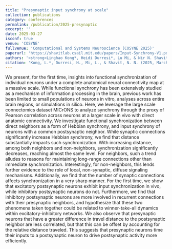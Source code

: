 ```yaml
---
title: "Presynaptic input synchrony at scale"
collection: publications
category: conferences
permalink: /publication/2025-presynaptic
excerpt: ''
date: 2025-03-27
isconf: true
venue: 'COSYNE'
fullvenue: 'Computational and Systems Neuroscience (COSYNE 2025)'
paperurl: 'https://shavitlab.csail.mit.edu/papers/Input-Synchrony-V1.pdf'
authors: '<strong>Linghao Kong*, Heidi Durresi*, Lu Mi, & Nir N. Shavit</strong>'
citation: 'Kong, L.*, Durresi, H., Mi, L., & Shavit, N. N. (2025, March). Presynaptic input synchrony at scale [Poster presentation]. Computational and Systems Neuroscience (COSYNE 2025), Montreal, QC, Canada.'
---
```


We present, for the first time, insights into functional synchronization of individual neurons under a complete anatomical neural connectivity map at a massive scale. While functional synchrony has been extensively studied as a mechanism of information processing in the brain, previous work has been limited to small populations of neurons in vitro, analyses across entire brain regions, or simulations in silico. Here, we leverage the large scale connectomics dataset MICrONS to analyze synchrony through the proxy of Pearson correlation across neurons at a larger scale in vivo with direct anatomic connectivity. We investigate functional synchronization between direct neighbors as a form of Hebbian synchrony, and input synchrony of neurons with a common postsynaptic neighbor. 
While synaptic connections significantly increase Hebbian synchrony, we find that distance substantially impacts such synchronization. With increasing distance, among both neighbors and non-neighbors, synchronization significantly decreases, reaching almost the same level. For neighbors, such a trend alludes to reasons for maintaining long-range connections other than immediate synchronization. Interestingly, for non-neighbors, this lends further evidence to the role of local, non-synaptic, diffuse signaling mechanisms. Additionally, we find that the number of synaptic connections affects synchronization in a very sharp manner. 
For the first time, we show that excitatory postsynaptic neurons exhibit input synchronization in vivo, while inhibitory postsynaptic neurons do not. Furthermore, we find that inhibitory postsynaptic neurons are more involved in recurrent connections with their presynaptic neighbors, and hypothesize that these two phenomena taken together could be related to winner-take-all dynamics within excitatory-inhibitory networks. We also observe that presynaptic neurons that have a greater difference in travel distance to the postsynaptic neighbor are less correlated, but that this can be offset by accounting for the relative distance traveled. This suggests that presynaptic neurons time their inputs to a postsynaptic neuron to drive postsynaptic activity more efficiently.